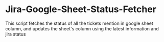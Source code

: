 # Jira-Google-Sheet-Status-Fetcher
This script fetches the status of all the tickets mention in google sheet column, and updates the sheet's column using the latest information and jira status
